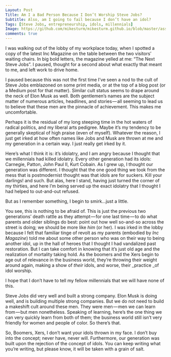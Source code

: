 ```yaml
---
Layout: Post
Title: Am I a Bad Person Because I Don’t Worship Steve Jobs?
Subtitle: Also, am I going to fail because I don’t have an idol?
Tags: [Steve Jobs, entrepreneurship, idols, millennials]
Image: https://github.com/mikesturm/mikesturm.github.io/blob/master/assets/kowtow.png?raw=true
comments: true
---
```


I was walking out of the lobby of my workplace today, when I spotted a copy of the latest Inc Magazine on the table between the two visitors’ waiting chairs. In big bold letters, the magazine yelled at me: “The Next Steve Jobs”. I paused, thought for a second about what exactly that meant to me, and left work to drive home.

I paused because this was not the first time I’ve seen a nod to the cult of Steve Jobs emblazoned on some print media, or at the top of a blog post (or a Medium post for that matter). Similar cult status seems to drape around the neck of Elon Musk as well. Both gentlemen’s names are the subject matter of numerous articles, headlines, and stories — all seeming to lead us to believe that these men are the pinnacle of achievement. This makes me uncomfortable.

Perhaps it is the residual of my long steeping time in the hot waters of radical politics, and my liberal arts pedigree. Maybe it’s my tendency to be generally skeptical of high praise (even of myself). Whatever the reason, I just get irked at how often names like Jobs and Musk are thrown at me and my generation in a certain way. I just really get irked by it.

Here’s what I think it is: it’s idolatry, and I am angry because I thought that we millennials had killed idolatry. Every other generation had its idols: Carnegie, Patton, John Paul II, Kurt Cobain. As I grew up, I thought our generation was different. I thought that the one good thing we took from the mess that is postmodernist thought was that idols are for suckers. Kill your darlings! and such. But alas, here I stand, having just turned the corner of my thirties, and here I’m being served up the exact idolatry that I thought I had helped to out-and-out refused.

But as I remember something, I begin to smirk…just a little.

You see, this is nothing to be afraid of. This is just the previous two generations’ death rattle as they attempt — for one last time — to do what parents and older siblings do best: point out how well so-and-so across the street is doing; we should be more like _him_ (or her). I was irked in the lobby because I felt that familiar tinge of revolt as my parents (embodied by _Inc Magazine_) told me about some other person who was on their way to being another idol, up in the hall of heroes that I thought I had vandalized past restoration. But I can take comfort in knowing that it’s just old age and the realization of mortality taking hold. As the boomers and the Xers begin to age out of relevance in the business world, they’re throwing their weight around again, making a show of _their_ idols, and worse, their _practice _of idol worship.

I hope that I don’t have to tell my fellow millennials that we will have none of this.

Steve Jobs did very well and built a strong company. Elon Musk is doing well, and is building multiple strong companies. But we do not need to build a makeshift cult around these men. They were men — men we can learn from — but men nonetheless. Speaking of learning, here’s the one thing we can very quickly learn from both of them; the business world still isn’t very friendly for women and people of color. So there’s that.

So, Boomers, Xers, I don’t want your idols thrown in my face. I don’t buy into the concept; never have, never will. Furthermore, our generation was built upon the rejection of the concept of idols. You can keep writing what you’re writing, but please know, it will be taken with a grain of salt.
